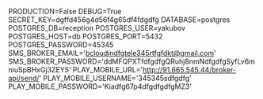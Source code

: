 PRODUCTION=False
DEBUG=True
SECRET_KEY=dgffd456g4d56f4g65df4fdgdfg
DATABASE=postgres
POSTGRES_DB=reception
POSTGRES_USER=yakubov
POSTGRES_HOST=db
POSTGRES_PORT=5432
POSTGRES_PASSWORD=45345
SMS_BROKER_EMAIL='bcloudindfgtele345rtfgfdkt@gmail.com'
SMS_BROKER_PASSWORD='ddMFQPXTfdfgdfgQRuhj8nmNdfgdfgSyfLv6mniuSpBHxGj3ZEY5'
PLAY_MOBILE_URL='http://91.665.545.44/broker-api/send/'
PLAY_MOBILE_USERNAME='345345sdfgdfg'
PLAY_MOBILE_PASSWORD='Kiadfg67p4dfgdfgdfgMZ3'